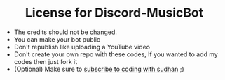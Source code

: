 <h1 align="center">License for Discord-MusicBot</h1>

- The credits should not be changed.
- You can make your bot public
- Don't republish like uploading a YouTube video
- Don't create your own repo with these codes, If you wanted to add my codes then just fork it
- (Optional) Make sure to [subscribe to coding with sudhan](https://youtube.com/CodingWithSudhan) ;)
